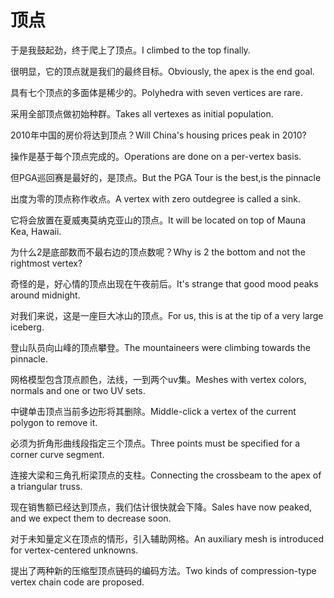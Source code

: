 # 顶点

<p><span class="chinese">于是我鼓起劲，终于爬上了顶点。</span><span class="english">I climbed to the top finally.</span></p>

<p><span class="chinese">很明显，它的顶点就是我们的最终目标。</span><span class="english">Obviously, the apex is the end goal.</span></p>

<p><span class="chinese">具有七个顶点的多面体是稀少的。</span><span class="english">Polyhedra with seven vertices are rare.</span></p>

<p><span class="chinese">采用全部顶点做初始种群。</span><span class="english">Takes all vertexes as initial population.</span></p>

<p><span class="chinese">2010年中国的房价将达到顶点？</span><span class="english">Will China's housing prices peak in 2010?</span></p>

<p><span class="chinese">操作是基于每个顶点完成的。</span><span class="english">Operations are done on a per-vertex basis.</span></p>

<p><span class="chinese">但PGA巡回赛是最好的，是顶点。</span><span class="english">But the PGA Tour is the best,is the pinnacle</span></p>

<p><span class="chinese">出度为零的顶点称作收点。</span><span class="english">A vertex with zero outdegree is called a sink.</span></p>

<p><span class="chinese">它将会放置在夏威夷莫纳克亚山的顶点。</span><span class="english">It will be located on top of Mauna Kea, Hawaii.</span></p>

<p><span class="chinese">为什么2是底部数而不最右边的顶点数呢？</span><span class="english">Why is 2 the bottom and not the rightmost vertex?</span></p>

<p><span class="chinese">奇怪的是，好心情的顶点出现在午夜前后。</span><span class="english">It's strange that good mood peaks around midnight.</span></p>

<p><span class="chinese">对我们来说，这是一座巨大冰山的顶点。</span><span class="english">For us, this is at the tip of a very large iceberg.</span></p>

<p><span class="chinese">登山队员向山峰的顶点攀登。</span><span class="english">The mountaineers were climbing towards the pinnacle.</span></p>

<p><span class="chinese">网格模型包含顶点颜色，法线，一到两个uv集。</span><span class="english">Meshes with vertex colors, normals and one or two UV sets.</span></p>

<p><span class="chinese">中键单击顶点当前多边形将其删除。</span><span class="english">Middle-click a vertex of the current polygon to remove it.</span></p>

<p><span class="chinese">必须为折角形曲线段指定三个顶点。</span><span class="english">Three points must be specified for a corner curve segment.</span></p>

<p><span class="chinese">连接大梁和三角孔桁梁顶点的支柱。</span><span class="english">Connecting the crossbeam to the apex of a triangular truss.</span></p>

<p><span class="chinese">现在销售额已经达到顶点，我们估计很快就会下降。</span><span class="english">Sales have now peaked, and we expect them to decrease soon.</span></p>

<p><span class="chinese">对于未知量定义在顶点的情形，引入辅助网格。</span><span class="english">An auxiliary mesh is introduced for vertex-centered unknowns.</span></p>

<p><span class="chinese">提出了两种新的压缩型顶点链码的编码方法。</span><span class="english">Two kinds of compression-type vertex chain code are proposed.</span></p>

